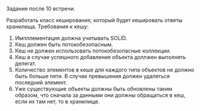 Задание после 10 встречи.

Разработать класс кеширования, который будет кешировать ответы хранилища. Требования к кешу:
1. Импллементация должна учитывать SOLID.
2. Кеш должен быть потокобезопасным.
3. Кеш не должен использовать потокобезопасные коллекции. 
4. Кеш в случае успешного добавления объекта доллжен выполнять делегат.
5. Количество элементов в кеше для каждого типа объектов не должно быть больше пяти. В случае превышения должен удаляться последний элемент. 
6. Уже существующие объекты должны быть обновлены таким образом, что сначала за данными они должны обращаться в кеш, если их там нет, то в хранилище.
